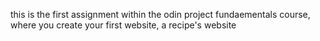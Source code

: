 this is the first assignment within the odin project fundaementals course, where you create your first website, a recipe's website
